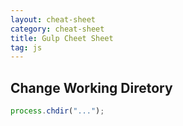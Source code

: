 ```yaml
---
layout: cheat-sheet
category: cheat-sheet
title: Gulp Cheet Sheet
tag: js
---
```


## Change Working Diretory

```js
process.chdir("...");
```
